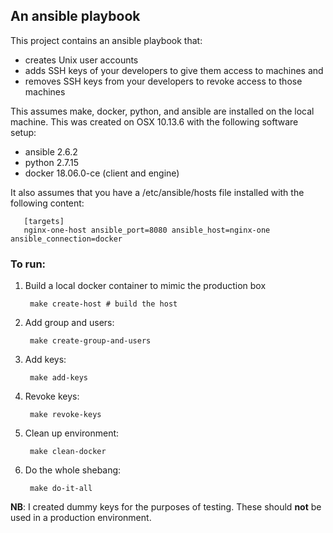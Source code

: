 ## An ansible playbook

This project contains an ansible playbook that:

* creates Unix user accounts
* adds SSH keys of your developers to give them access to machines and
* removes SSH keys from your developers to revoke access to those machines

This assumes make, docker, python, and ansible are installed on the local machine.
This was created on OSX 10.13.6 with the following software setup:

* ansible 2.6.2
* python 2.7.15
* docker 18.06.0-ce (client and engine)

It also assumes that you have a /etc/ansible/hosts file installed with the following content:

       [targets]
       nginx-one-host ansible_port=8080 ansible_host=nginx-one ansible_connection=docker
### To run:

1. Build a local docker container to mimic the production box

        make create-host # build the host

2. Add group and users:

        make create-group-and-users

3. Add keys:

        make add-keys

4. Revoke keys:

        make revoke-keys

5. Clean up environment:

        make clean-docker

6. Do the whole shebang:

        make do-it-all

**NB**: I created dummy keys for the purposes of testing. These should **not** be used in a production environment.
